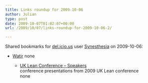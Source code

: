 ```yaml
---
title: Links roundup for 2009-10-06
author: Julian
type: post
date: 2009-10-07T01:02:07+00:00
url: /2009/10/07/links-roundup-for-2009-10-06-2/

---
```

Shared bookmarks for [del.icio.us][1] user [Synesthesia][2] on 2009-10-06:

  * [Watir][3] 
    none</li> 
    
      * [UK Lean Conference &#8211; Speakers][4]  
        conference presentations from 2009 UK Lean conference  
        none</ul>

 [1]: https://del.icio.us/
 [2]: https://del.icio.us/synesthesia
 [3]: https://watir.com/
 [4]: https://www.ukleanconference.com/presentations